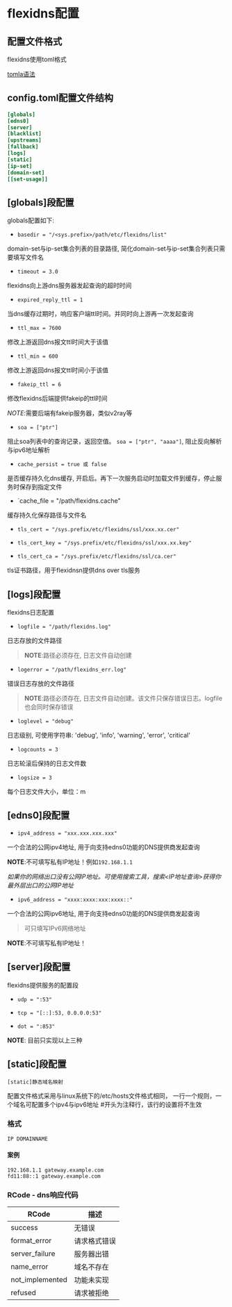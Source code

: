 
# flexidns配置

## 配置文件格式

flexidns使用toml格式

[tomla语法](https://toml.io/cn/v1.0.0)

## config.toml配置文件结构

```toml
[globals]
[edns0]
[server]
[blacklist]
[upstreams]
[fallback]
[logs]
[static]
[ip-set]
[domain-set]
[[set-usage]]
```

## [globals]段配置

globals配置如下:

* `basedir = "/<sys.prefix>/path/etc/flexidns/list"`

domain-set与ip-set集合列表的目录路径, 简化domain-set与ip-set集合列表只需要填写文件名

* `timeout = 3.0`

flexidns向上游dns服务器发起查询的超时时间

* `expired_reply_ttl = 1`

当dns缓存过期时，响应客户端ttl时间。并同时向上游再一次发起查询

* `ttl_max = 7600`

修改上游返回dns报文ttl时间大于该值

* `ttl_min = 600`

修改上游返回dns报文ttl时间小于该值

* `fakeip_ttl = 6`

修改flexidns后端提供fakeip的ttl时间

*NOTE*:需要后端有fakeip服务器，类似v2ray等

* `soa = ["ptr"]`

阻止soa列表中的查询记录，返回空值。
`soa = ["ptr", "aaaa"]`, 阻止反向解析与ipv6地址解析

* `cache_persist = true 或 false`

是否缓存持久化dns缓存, 开启后。再下一次服务启动时加载文件到缓存，停止服务时保存到指定文件

* `cache_file = "/path/flexidns.cache"

缓存持久化保存路径与文件名

* `tls_cert = "/sys.prefix/etc/flexidns/ssl/xxx.xx.cer"`

* `tls_cert_key = "/sys.prefix/etc/flexidns/ssl/xxx.xx.key"`

* `tls_cert_ca = "/sys.prefix/etc/flexidns/ssl/ca.cer"`

tls证书路径，用于flexidnsn提供dns over tls服务

## [logs]段配置

flexidns日志配置

* `logfile = "/path/flexidns.log"`

日志存放的文件路径

> **NOTE**:路径必须存在, 日志文件自动创建

* `logerror = "/path/flexidns_err.log"`

错误日志存放的文件路径

> **NOTE**:路径必须存在, 日志文件自动创建。该文件只保存错误日志。logfile也会同时保存错误

* `loglevel = "debug"`

日志级别, 可使用字符串: 'debug', 'info', 'warning', 'error', 'critical'

* `logcounts = 3`

日志轮滚后保持的日志文件数

* `logsize = 3`

每个日志文件大小，单位：m

## [edns0]段配置

* `ipv4_address = "xxx.xxx.xxx.xxx"`

一个合法的公网ipv4地址, 用于向支持edns0功能的DNS提供商发起查询

**NOTE**:不可填写私有IP地址！例如`192.168.1.1`

*如果你的网络出口没有公网IP地址。可使用搜索工具，搜索<IP地址查询>获得你最外层出口的公网IP地址*

* `ipv6_address = "xxxx:xxxx:xxx:xxxx::"`

一个合法的公网ipv6地址, 用于向支持edns0功能的DNS提供商发起查询

> 可只填写IPv6网络地址

**NOTE**:不可填写私有IP地址！

## [server]段配置

flexidns提供服务的配置段

* `udp = ":53"`

* `tcp = "[::]:53, 0.0.0.0:53"`

* `dot = ":853"`

**NOTE**: 目前只实现以上三种

## [static]段配置

`[static]静态域名映射`

配置文件格式采用与linux系统下的/etc/hosts文件格式相同，
一行一个规则，一个域名可配置多个ipv4与ipv6地址
\#开头为注释行，该行的设置将不生效

### 格式

`IP DOMAINNAME`

#### 案例

```shell
192.168.1.1 gateway.example.com
fd11:88::1 gateway.example.com
```

### RCode - dns响应代码

| RCode | 描述 |
| --- | --- |
| success | 无错误 |
| format_error | 请求格式错误 |
| server_failure | 服务器出错 |
| name_error | 域名不存在 |
| not_implemented | 功能未实现 |
| refused | 请求被拒绝 |
